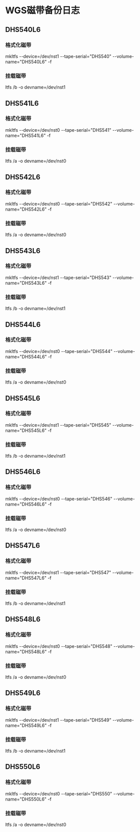 # WGS磁带备份日志

##  DHS540L6
### 格式化磁带
mkltfs --device=/dev/nst1 --tape-serial="DHS540" --volume-name="DHS540L6" -f
### 挂载磁带
ltfs /b -o devname=/dev/nst1


## DHS541L6
### 格式化磁带
mkltfs --device=/dev/nst0 --tape-serial="DHS541" --volume-name="DHS541L6" -f
### 挂载磁带
ltfs /a -o devname=/dev/nst0

## DHS542L6
### 格式化磁带
mkltfs --device=/dev/nst0 --tape-serial="DHS542" --volume-name="DHS542L6" -f
### 挂载磁带
ltfs /a -o devname=/dev/nst0

## DHS543L6
### 格式化磁带
mkltfs --device=/dev/nst1 --tape-serial="DHS543" --volume-name="DHS543L6" -f
### 挂载磁带
ltfs /b -o devname=/dev/nst1

## DHS544L6
### 格式化磁带
mkltfs --device=/dev/nst0 --tape-serial="DHS544" --volume-name="DHS544L6" -f
### 挂载磁带
ltfs /a -o devname=/dev/nst0

## DHS545L6
### 格式化磁带
mkltfs --device=/dev/nst1 --tape-serial="DHS545" --volume-name="DHS545L6" -f
### 挂载磁带
ltfs /b -o devname=/dev/nst1

## DHS546L6
### 格式化磁带
mkltfs --device=/dev/nst0 --tape-serial="DHS546" --volume-name="DHS546L6" -f
### 挂载磁带
ltfs /a -o devname=/dev/nst0

## DHS547L6
### 格式化磁带
mkltfs --device=/dev/nst1 --tape-serial="DHS547" --volume-name="DHS547L6" -f
### 挂载磁带
ltfs /b -o devname=/dev/nst1

## DHS548L6
### 格式化磁带
mkltfs --device=/dev/nst0 --tape-serial="DHS548" --volume-name="DHS548L6" -f
### 挂载磁带
ltfs /a -o devname=/dev/nst0

## DHS549L6
### 格式化磁带
mkltfs --device=/dev/nst1 --tape-serial="DHS549" --volume-name="DHS549L6" -f
### 挂载磁带
ltfs /b -o devname=/dev/nst1

## DHS550L6
### 格式化磁带
mkltfs --device=/dev/nst0 --tape-serial="DHS550" --volume-name="DHS550L6" -f
### 挂载磁带
ltfs /a -o devname=/dev/nst0